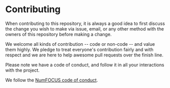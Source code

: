 # Contributing

When contributing to this repository, it is always a good idea to first
discuss the change you wish to make via issue, email, or any other method with
the owners of this repository before making a change.

We welcome all kinds of contribution -- code or non-code -- and value them
highly. We pledge to treat everyone's contribution fairly and with respect and
we are here to help awesome pull requests over the finish line.

Please note we have a code of conduct, and follow it in all your interactions with the project.

We follow the [NumFOCUS code of conduct](https://numfocus.org/code-of-conduct).
